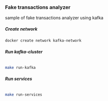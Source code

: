 ### Fake transactions analyzer

sample of fake transactions analyzer using kafka


##### Create network

```sh
docker create network kafka-network
```


##### Run kafka-cluster

```sh

make run-kafka

```

##### Run services

```sh

make run-services

```